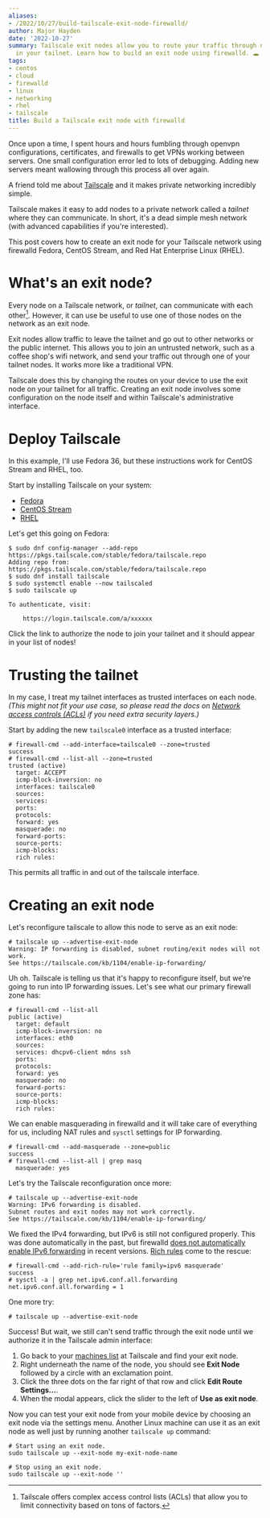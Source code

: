 ```yaml
---
aliases:
- /2022/10/27/build-tailscale-exit-node-firewalld/
author: Major Hayden
date: '2022-10-27'
summary: Tailscale exit nodes allow you to route your traffic through nearly any system
  in your tailnet. Learn how to build an exit node using firewalld. 🕳️
tags:
- centos
- cloud
- firewalld
- linux
- networking
- rhel
- tailscale
title: Build a Tailscale exit node with firewalld
---
```


Once upon a time, I spent hours and hours fumbling through openvpn configurations, certificates, and firewalls to get VPNs working between servers.
One small configuration error led to lots of debugging.
Adding new servers meant wallowing through this process all over again.

A friend told me about [Tailscale] and it makes private networking incredibly simple.

Tailscale makes it easy to add nodes to a private network called a _tailnet_ where they can communicate.
In short, it's a dead simple mesh network (with advanced capabilities if you're interested).

This post covers how to create an exit node for your Tailscale network using firewalld Fedora, CentOS Stream, and Red Hat Enterprise Linux (RHEL).

[Tailscale]: https://tailscale.com/

# What's an exit node?

Every node on a Tailscale network, or _tailnet_, can communicate with each other[^acl].
However, it can use be useful to use one of those nodes on the network as an exit node.

Exit nodes allow traffic to leave the tailnet and go out to other networks or the public internet.
This allows you to join an untrusted network, such as a coffee shop's wifi network, and send your traffic out through one of your tailnet nodes.
It works more like a traditional VPN.

Tailscale does this by changing the routes on your device to use the exit node on your tailnet for all traffic.
Creating an exit node involves some configuration on the node itself and within Tailscale's administrative interface.

[^acl]: Tailscale offers complex access control lists (ACLs) that allow you to limit connectivity based on tons of factors.

# Deploy Tailscale

In this example, I'll use Fedora 36, but these instructions work for CentOS Stream and RHEL, too.

Start by installing Tailscale on your system:

* [Fedora](https://tailscale.com/download/linux/fedora)
* [CentOS Stream](https://tailscale.com/download/linux/centos-stream-9)
* [RHEL](https://tailscale.com/download/linux/rhel-9)

Let's get this going on Fedora:

```console
$ sudo dnf config-manager --add-repo https://pkgs.tailscale.com/stable/fedora/tailscale.repo
Adding repo from: https://pkgs.tailscale.com/stable/fedora/tailscale.repo
$ sudo dnf install tailscale
$ sudo systemctl enable --now tailscaled
$ sudo tailscale up

To authenticate, visit:

	https://login.tailscale.com/a/xxxxxx
```

Click the link to authorize the node to join your tailnet and it should appear in your list of nodes!

# Trusting the tailnet

In my case, I treat my tailnet interfaces as trusted interfaces on each node.
_(This might not fit your use case, so please read the docs on [Network access controls (ACLs)] if you need extra security layers.)_

Start by adding the new `tailscale0` interface as a trusted interface:

```console
# firewall-cmd --add-interface=tailscale0 --zone=trusted
success
# firewall-cmd --list-all --zone=trusted
trusted (active)
  target: ACCEPT
  icmp-block-inversion: no
  interfaces: tailscale0
  sources: 
  services: 
  ports: 
  protocols: 
  forward: yes
  masquerade: no
  forward-ports: 
  source-ports: 
  icmp-blocks: 
  rich rules: 
```

This permits all traffic in and out of the tailscale interface.

# Creating an exit node

Let's reconfigure tailscale to allow this node to serve as an exit node:

```console
# tailscale up --advertise-exit-node
Warning: IP forwarding is disabled, subnet routing/exit nodes will not work.
See https://tailscale.com/kb/1104/enable-ip-forwarding/
```

Uh oh.
Tailscale is telling us that it's happy to reconfigure itself, but we're going to run into IP forwarding issues.
Let's see what our primary firewall zone has:

```console
# firewall-cmd --list-all
public (active)
  target: default
  icmp-block-inversion: no
  interfaces: eth0
  sources: 
  services: dhcpv6-client mdns ssh
  ports: 
  protocols: 
  forward: yes
  masquerade: no
  forward-ports: 
  source-ports: 
  icmp-blocks: 
  rich rules: 
```

We can enable masquerading in firewalld and it will take care of everything for us, including NAT rules and `sysctl` settings for IP forwarding.

```console
# firewall-cmd --add-masquerade --zone=public
success
# firewall-cmd --list-all | grep masq
  masquerade: yes
```

Let's try the Tailscale reconfiguration once more:

```console
# tailscale up --advertise-exit-node
Warning: IPv6 forwarding is disabled.
Subnet routes and exit nodes may not work correctly.
See https://tailscale.com/kb/1104/enable-ip-forwarding/
```

We fixed the IPv4 forwarding, but IPv6 is still not configured properly.
This was done automatically in the past, but firewalld [does not automatically enable IPv6 forwarding] in recent versions.
[Rich rules] come to the rescue:

```console
# firewall-cmd --add-rich-rule='rule family=ipv6 masquerade'
success
# sysctl -a | grep net.ipv6.conf.all.forwarding
net.ipv6.conf.all.forwarding = 1
```

One more try:

```console
# tailscale up --advertise-exit-node
```

Success!
But wait, we still can't send traffic through the exit node until we authorize it in the Tailscale admin interface:

1. Go back to your [machines list] at Tailscale and find your exit node.
2. Right underneath the name of the node, you should see **Exit Node** followed by a circle with an exclamation point.
3. Click the three dots on the far right of that row and click **Edit Route Settings...**.
4. When the modal appears, click the slider to the left of **Use as exit node**.

Now you can test your exit node from your mobile device by choosing an exit node via the settings menu.
Another Linux machine can use it as an exit node as well just by running another `tailscale up` command:

```shell
# Start using an exit node.
sudo tailscale up --exit-node my-exit-node-name

# Stop using an exit node.
sudo tailscale up --exit-node ''
```


[Network access controls (ACLs)]: https://tailscale.com/kb/1018/acls/
[does not automatically enable IPv6 forwarding]: https://github.com/firewalld/firewalld/issues/683
[Rich rules]: https://firewalld.org/documentation/man-pages/firewalld.richlanguage.html
[machines list]: https://login.tailscale.com/admin/machines